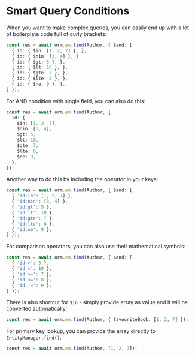 ---
---

# Smart Query Conditions

When you want to make complex queries, you can easily end up with a lot of boilerplate code
full of curly brackets:

```typescript
const res = await orm.em.find(Author, { $and: [
  { id: { $in: [1, 2, 7] }, },
  { id: { $nin: [3, 4] }, },
  { id: { $gt: 5 }, },
  { id: { $lt: 10 }, },
  { id: { $gte: 7 }, },
  { id: { $lte: 8 }, },
  { id: { $ne: 9 }, },
] });
```

For AND condition with single field, you can also do this:

```typescript
const res = await orm.em.find(Author, { 
  id: { 
    $in: [1, 2, 7],
    $nin: [3, 4],
    $gt: 5,
    $lt: 10,
    $gte: 7,
    $lte: 8,
    $ne: 9,
  },
});
```

Another way to do this by including the operator in your keys:

```typescript
const res = await orm.em.find(Author, { $and: [
  { 'id:in': [1, 2, 7] },
  { 'id:nin': [3, 4] },
  { 'id:gt': 5 },
  { 'id:lt': 10 },
  { 'id:gte': 7 },
  { 'id:lte': 8 },
  { 'id:ne': 9 },
] });
```

For comparison operators, you can also use their mathematical symbols:

```typescript
const res = await orm.em.find(Author, { $and: [
  { 'id >': 5 },
  { 'id <': 10 },
  { 'id >=': 7 },
  { 'id <=': 8 },
  { 'id !=': 9 },
] });
```

There is also shortcut for `$in` - simply provide array as value and it 
will be converted automatically:

```typescript
const res = await orm.em.find(Author, { favouriteBook: [1, 2, 7] });
```

For primary key lookup, you can provide the array directly to `EntityManager.find()`:

```typescript
const res = await orm.em.find(Author, [1, 2, 7]);
```
